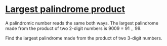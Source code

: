 # [Largest palindrome product](http://projecteuler.net/problem=4)



<p>A palindromic number reads the same both ways. The largest palindrome made from the product of two 2-digit numbers is 9009 = 91 <img src="images/symbol_times.gif" width="9" height="9" alt="×" border="0" style="vertical-align:middle;"> 99.</p>
<p>Find the largest palindrome made from the product of two 3-digit numbers.</p>

